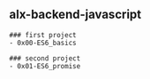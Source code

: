 ## alx-backend-javascript

    ### first project
    - 0x00-ES6_basics

    ### second project
    - 0x01-ES6_promise
